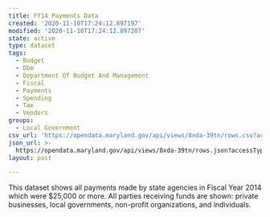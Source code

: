 ```yaml
---
title: FY14 Payments Data
created: '2020-11-10T17:24:12.897197'
modified: '2020-11-10T17:24:12.897207'
state: active
type: dataset
tags:
  - Budget
  - Dbm
  - Department Of Budget And Management
  - Fiscal
  - Payments
  - Spending
  - Tax
  - Vendors
groups:
  - Local Government
csv_url: 'https://opendata.maryland.gov/api/views/8xda-39tn/rows.csv?accessType=DOWNLOAD'
json_url: >-
  https://opendata.maryland.gov/api/views/8xda-39tn/rows.json?accessType=DOWNLOAD
layout: post

---
```

This dataset shows all payments made by state agencies in Fiscal Year 2014 which were $25,000 or more. All parties receiving funds are shown: private businesses, local governments, non-profit organizations, and individuals.
